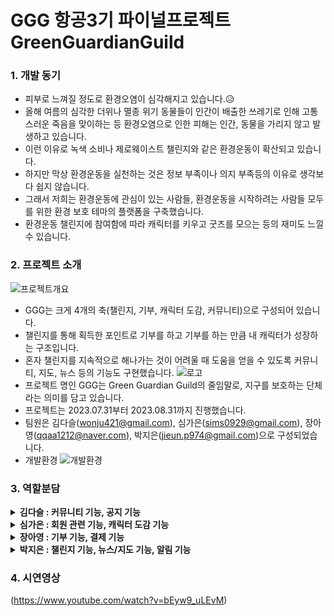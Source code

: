 # GGG 항공3기 파이널프로젝트 GreenGuardianGuild

### 1. 개발 동기
  * 피부로 느껴질 정도로 환경오염이 심각해지고 있습니다.😥
  * 올해 여름의 심각한 더위나 멸종 위기 동물들이 인간이 배출한 쓰레기로 인해 고통스러운 죽음을 맞이하는 등 환경오염으로 인한 피해는 인간, 동물을 가리지 않고 발생하고 있습니다.
  * 이런 이유로 녹색 소비나 제로웨이스트 챌린지와 같은 환경운동이 확산되고 있습니다.
  * 하지만 막상 환경운동을 실천하는 것은 정보 부족이나 의지 부족등의 이유로 생각보다 쉽지 않습니다.
  * 그래서 저희는 환경운동에 관심이 있는 사람들, 환경운동을 시작하려는 사람들 모두를 위한 환경 보호 테마의 플랫폼을 구축했습니다.
  * 환경운동 챌린지에 참여함에 따라 캐릭터를 키우고 굿즈를 모으는 등의 재미도 느낄 수 있습니다.

### 2. 프로젝트 소개
![프로젝트개요](https://github.com/jieun-p974/GGG/assets/84063843/e066a087-620d-48c5-83d9-89dade048abe)
  * GGG는 크게 4개의 축(챌린지, 기부, 캐릭터 도감, 커뮤니티)으로 구성되어 있습니다.
  * 챌린지를 통해 획득한 포인트로 기부를 하고 기부를 하는 만큼 내 캐릭터가 성장하는 구조입니다.
  * 혼자 챌린지를 지속적으로 해나가는 것이 어려울 때 도움을 얻을 수 있도록 커뮤니티, 지도, 뉴스 등의 기능도 구현했습니다.
![로고](https://github.com/jieun-p974/GGG/assets/84063843/04ea1f0a-d05c-48d0-b395-47dfadcdd966)
  * 프로젝트 명인 GGG는 Green Guardian Guild의 줄임말로, 지구를 보호하는 단체라는 의미를 담고 있습니다.
  * 프로젝트는 2023.07.31부터 2023.08.31까지 진행했습니다.
  * 팀원은 김다슬(<wonju421@gmail.com>), 심가은(<sims0929@gmail.com>), 장아영(<qqaa1212@naver.com>), 박지은(<jieun.p974@gmail.com>)으로 구성되었습니다.
  * 개발환경
![개발환경](https://github.com/jieun-p974/GGG/assets/84063843/70e9100b-db85-4def-b8f6-499e6f290ae2)

### 3. 역할분담
<details>
  <summary><b>김다슬 : 커뮤니티 기능, 공지 기능</b></summary>
  <div markdown="1">
    <ul>
      <li style="list-style:none;"><img src="https://github.com/jieun-p974/GGG/assets/84063843/7d0042bf-ced1-4256-a815-39ecfd71920e" /></li>
    </ul>
  </div>
</details>
<details>
  <summary><b>심가은 : 회원 관련 기능, 캐릭터 도감 기능</b></summary>
  <div markdown="1">
    <ul>
      <li style="list-style:none;"><img src="https://github.com/jieun-p974/GGG/assets/84063843/6c093540-216a-498f-8a3f-4299929a5fdb"/></li>
    </ul>
  </div>
</details>
<details>
  <summary><b>장아영 : 기부 기능, 결제 기능</b></summary>
  <div markdown="1">
    <ul>
      <li style="list-style:none;"><img src="https://github.com/jieun-p974/GGG/assets/84063843/8473c630-1684-47db-9c37-a1cc30ddd228"/></li>
    </ul>
  </div>
</details>
<details>
  <summary><b>박지은 : 챌린지 기능, 뉴스/지도 기능, 알림 기능</b></summary>
  <div markdown="1">
    <ul>
      <li style="list-style:none;"><img src="https://github.com/jieun-p974/GGG/assets/84063843/542ef109-645c-4cad-a6a2-171b13fac805"/></li>
    </ul>
  </div>
</details>

### 4. 시연영상
(<https://www.youtube.com/watch?v=bEyw9_uLEvM>)
